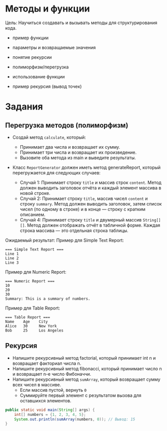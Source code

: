 # Методы и функции

Цель: Научиться создавать и вызывать методы для структурирования кода.

* пример функции 
* параметры и возвращаемые значения
* понятие рекурсии
* полиморфизм/перегрузка
* использование функции

* пример рекурсия (вывод точек) 

# Задания

## Перегрузка методов (полиморфизм)
* Создай метод `calculate`, который:
    * Принимает два числа и возвращает их сумму.
    * Принимает три числа и возвращает их произведение.
    * Вызовите оба метода из main и выведите результаты.

* Класс `ReportGenerator` должен иметь метод generateReport, который перегружается для следующих случаев:
  * Случай 1: Принимает строку `title` и массив строк `content`. Метод должен выводить заголовок отчёта и каждый элемент массива в новой строке.
  * Случай 2: Принимает строку `title`, массив чисел `content` и строку `summary`. Метод должен выводить заголовок, затем список чисел (по одному в строке) и в конце — строку с кратким описанием.
  * Случай 4: Принимает строку `title` и двумерный массив `String[][]`. Метод должен отображать отчёт в табличной форме. Каждая строка массива — это отдельная строка таблицы.

Ожидаемый результат:
Пример для Simple Text Report:
```
=== Simple Text Report ===
Line 1
Line 2
Line 3
```
Пример для Numeric Report:
```
=== Numeric Report ===
10
20
30
Summary: This is a summary of numbers.
```

Пример для Table Report:
```
=== Table Report ===
Name    Age    City
Alice   30     New York
Bob     25     Los Angeles
```


## Рекурсия
* Напишите рекурсивный метод factorial, который принимает int n и возвращает факториал числа n.
* Напишите рекурсивный метод fibonacci, который принимает число n и возвращает n-е число Фибоначчи.
* Напишите рекурсивный метод `sumArray`, который возвращает сумму всех чисел в массиве.
  * Если массив пустой, вернуть `0`
  * Суммируйте первый элемент с результатом вызова для оставшихся элементов.

```java
public static void main(String[] args) {
    int[] numbers = {1, 2, 3, 4, 5};
    System.out.println(sumArray(numbers, 0)); // Вывод: 15
}
```